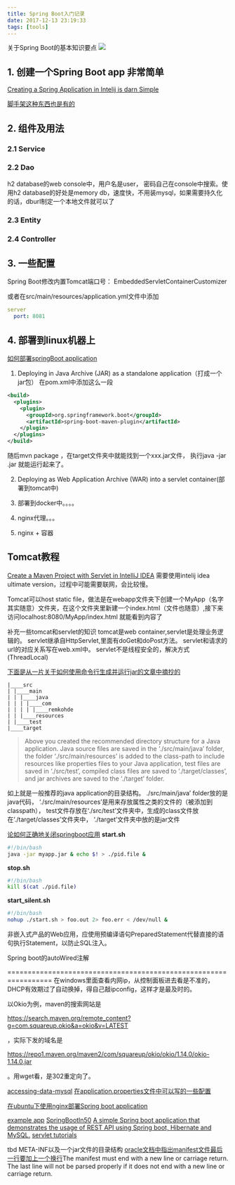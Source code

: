 ```yaml
---
title: Spring Boot入门记录
date: 2017-12-13 23:19:33
tags: [tools]
---
```



关于Spring Boot的基本知识要点
![](https://api1.reindeer36.shop/static/imgs/scenery1511100670897.jpg)
<!--more-->


## 1. 创建一个Spring Boot app 非常简单
[Creating a Spring Application in Intelij is darn Simple](https://medium.com/@ahmetkapusuz/spring-boot-hello-world-application-with-intellij-idea-1524c68ddaae)

[脚手架这种东西也是有的](https://start.spring.io/)



## 2. 组件及用法

### 2.1 Service
### 2.2 Dao
h2 database的web console中，用户名是user， 密码自己在console中搜索。使用h2 database的好处是memory db，速度快，不用装mysql，如果需要持久化的话，dburl制定一个本地文件就可以了

### 2.3 Entity
### 2.4 Controller

## 3. 一些配置
Spring Boot修改内置Tomcat端口号：
EmbeddedServletContainerCustomizer

或者在src/main/resources/application.yml文件中添加
```yml
server
  port: 8081
```


## 4. 部署到linux机器上
[如何部署springBoot application](https://medium.com/swlh/deploying-spring-boot-applications-15e14db25ff0)
1. Deploying in Java Archive (JAR) as a standalone application（打成一个jar包）
在pom.xml中添加这么一段
```xml
<build>
  <plugins>
    <plugin>
      <groupId>org.springframework.boot</groupId>
      <artifactId>spring-boot-maven-plugin</artifactId>
    </plugin>
  </plugins>
</build>
```
随后mvn package ，在target文件夹中就能找到一个xxx.jar文件，
执行java -jar <jar-file-name>.jar 就能运行起来了。

2. Deploying as Web Application Archive (WAR) into a servlet container(部署到tomcat中)

3. 部署到docker中。。。。
4. nginx代理。。。
5. nginx + 容器



## Tomcat教程
[Create a Maven Project with Servlet in IntelliJ IDEA](https://medium.com/@backslash112/create-maven-project-with-servlet-in-intellij-idea-2018-be0d673bd9af) 需要使用intelij idea ultimate version，过程中可能需要联网，会比较慢。

Tomcat可以host static file，做法是在webapp文件夹下创建一个MyApp（名字其实随意）文件夹，在这个文件夹里新建一个index.html（文件也随意）,接下来访问localhost:8080/MyApp/index.html 就能看到内容了

补充一些tomcat和servlet的知识
tomcat是web container,servlet是处理业务逻辑的。
servlet继承自HttpServlet,里面有doGet和doPost方法。
servlet和请求的url的对应关系写在web.xml中。
servlet不是线程安全的，解决方式(ThreadLocal)

[下面是从一片关于如何使用命令行生成并运行jar的文章中摘抄的](https://medium.com/nycdev/java-get-started-with-apache-maven-a71f4f907cb3)
```
|____src
| |____main
| | |____java
| | | |____com
| | | | |____remkohde
| | |____resources
| |____test
|____target
```
> Above you created the recommended directory structure for a Java application. Java source files are saved in the ‘./src/main/java’ folder, the folder ‘./src/main/resources’ is added to the class-path to include resources like properties files to your Java application, test files are saved in ‘./src/test’, compiled class files are saved to ‘./target/classes’, and jar archives are saved to the ‘./target’ folder.

如上就是一般推荐的java application的目录结构。
./src/main/java’ folder放的是java代码，
‘./src/main/resources’是用来存放属性之类的文件的（被添加到classpath），
test文件存放在‘./src/test’文件夹中，生成的class文件放在‘./target/classes’文件夹中，
‘./target’文件夹中放的是jar文件

[论如何正确地关闭springboot应用](https://stackoverflow.com/questions/26547532/how-to-shutdown-a-spring-boot-application-in-a-correct-way?noredirect=1&lq=1)
**start.sh**
```bash
#!/bin/bash
java -jar myapp.jar & echo $! > ./pid.file &
```
**stop.sh**
```bash
#!/bin/bash
kill $(cat ./pid.file)
```
**start_silent.sh**
```bash
#!/bin/bash
nohup ./start.sh > foo.out 2> foo.err < /dev/null &
```

非嵌入式产品的Web应用，应使用预编译语句PreparedStatement代替直接的语句执行Statement，以防止SQL注入。


Spring boot的autoWired注解

=================================================================
在windows里面查看内网ip，从控制面板进去看是不准的，DHCP有效期过了自动换掉，得自己敲ipconfig，这样才是最及时的。

以Okio为例，maven的搜索网站是<p>https://search.maven.org/remote_content?g=com.squareup.okio&a=okio&v=LATEST</p>，实际下发的域名是<p>https://repo1.maven.org/maven2/com/squareup/okio/okio/1.14.0/okio-1.14.0.jar</p>。用wget看，是302重定向了。



[accessing-data-mysql](https://spring.io/guides/gs/accessing-data-mysql/)
[在application.properties文件中可以写的一些配置](https://docs.spring.io/spring-boot/docs/current/reference/html/common-application-properties.html)

[在ubuntu下使用nginx部署Spring boot application](https://www.linode.com/docs/development/java/how-to-deploy-spring-boot-applications-nginx-ubuntu-16-04/)

[example app](https://github.com/gothinkster/spring-boot-realworld-example-app)
[SpringBootIn50](https://github.com/djdjalas/SpringBootIn50)
[A simple Spring boot application that demonstrates the usage of REST API using Spring boot, Hibernate and MySQL.](https://github.com/scbushan05/spring-boot-hibernate-mysql-rest-api)
[servlet tutorials](https://www.javaguides.net/2019/02/httpservlet-class-example-tutorial.html)


tbd META-INF以及一个jar文件的目录结构
[oracle文档中指出manifest文件最后一行要加上一个换行](https://docs.oracle.com/javase/tutorial/deployment/jar/build.html)The manifest must end with a new line or carriage return. The last line will not be parsed properly if it does not end with a new line or carriage return.